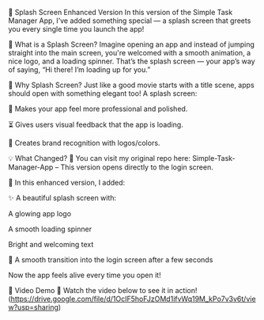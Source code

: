 🚀 Splash Screen Enhanced Version
In this version of the Simple Task Manager App, I’ve added something special — a splash screen that greets you every single time you launch the app!

🌟 What is a Splash Screen?
Imagine opening an app and instead of jumping straight into the main screen, you're welcomed with a smooth animation, a nice logo, and a loading spinner. That’s the splash screen — your app’s way of saying,
“Hi there! I’m loading up for you.”

🧠 Why Splash Screen?
Just like a good movie starts with a title scene, apps should open with something elegant too!
A splash screen:

🎨 Makes your app feel more professional and polished.

⏳ Gives users visual feedback that the app is loading.

💼 Creates brand recognition with logos/colors.

💡 What Changed?
🔹 You can visit my original repo here:
Simple-Task-Manager-App – This version opens directly to the login screen.

🔹 In this enhanced version, I added:

✨ A beautiful splash screen with:

A glowing app logo

A smooth loading spinner

Bright and welcoming text

🔄 A smooth transition into the login screen after a few seconds

Now the app feels alive every time you open it!

🎥 Video Demo
🔽 Watch the video below to see it in action!
(https://drive.google.com/file/d/1OcIF5hoFJzOMd1ifvWq19M_kPo7v3v6t/view?usp=sharing)

